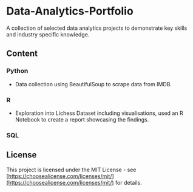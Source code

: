 # Data-Analytics-Portfolio
A collection of selected data analytics projects to demonstrate key skills and industry specific knowledge.

## Content
### Python
- Data collection using BeautifulSoup to scrape data from IMDB.

### R
- Exploration into Lichess Dataset including visualisations, used an R Notebook to create a report showcasing the findings.

### SQL


## License
This project is licensed under the MIT License - see [https://choosealicense.com/licenses/mit/](https://choosealicense.com/licenses/mit/) for details.
